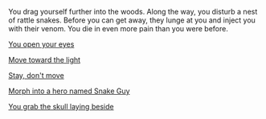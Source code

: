 You drag yourself further into the woods. Along the way, you disturb a nest of
rattle snakes. Before you can get away, they lunge at you and inject you with
their venom. You die in even more pain than you were before.

[You open your eyes](good-place/good-place.md)

[Move toward the light](light/light.md)

[Stay, don't move](stay/stay.md)

[Morph into a hero named Snake Guy](snake/snake-guy.md)

[You grab the skull laying beside](skull/skull.md)